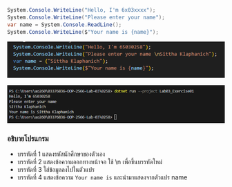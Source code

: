 ```cs
System.Console.WriteLine("Hello, I'm 6x03xxxx");
System.Console.WriteLine("Please enter your name");
var name = System.Console.ReadLine();  
System.Console.WriteLine($"Your name is {name}");
```

![](/Pictures/Picture-13.png)

![](/Pictures//Picture-14.png)


### อธิบายโปรแกรม

- บรรทัดที่ 1 แสดงรหัสนักศึกษาของตัวเอง
- บรรทัดที่ 2 แสดงข้อความออกทางหน้าจอ ใช้ \n เพื่อขึ้นบรรทัดใหม่
- บรรทัดที่ 3 ใส่ข้อมูลลงไปในตัวแปร
- บรรทัดที่ 4 แสดงข้อความ `Your name is` และนำมาแสดงจากตัวแปร name 




